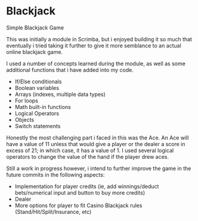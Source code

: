 # Blackjack
Simple Blackjack Game

This was initially a module in Scrimba, but i enjoyed building it so much that eventually i tried taking it further to give it more semblance to an actual online blackjack game.

I used a number of concepts learned during the module, as well as some additional functions that i have added into my code.

- If/Else conditionals
- Boolean variables
- Arrays (indexes, multiple data types)
- For loops
- Math built-in functions
- Logical Operators
- Objects
- Switch statements

Honestly the most challenging part i faced in this was the Ace. An Ace will have a value of 11 unless that would give a player or the dealer a score in excess of 21; in which case, it has a value of 1. I used several logical operators to change the value of the hand if the player drew aces.

Still a work in progress however, i intend to further improve the game in the future commits in the following aspects:
- Implementation for player credits (ie, add winnings/deduct bets/numerical input and button to buy more credits)
- Dealer
- More options for player to fit Casino Blackjack rules (Stand/Hit/Split/Insurance, etc)
